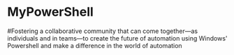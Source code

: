 # MyPowerShell
#Fostering a collaborative community that can come together—as individuals and in teams—to create the future of automation using Windows' Powershell and make a difference in the world of automation
